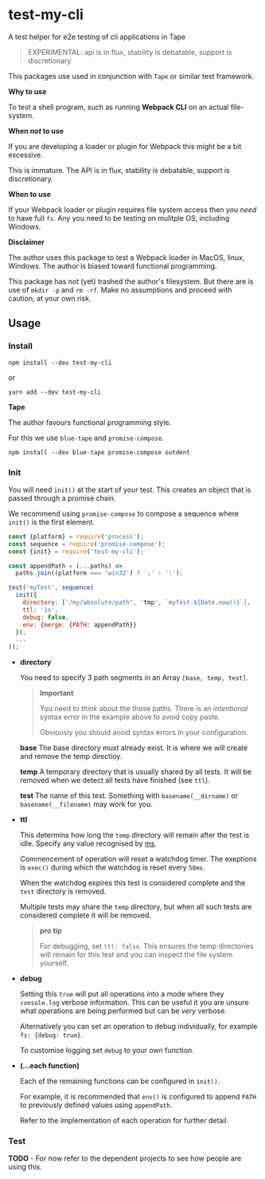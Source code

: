 # test-my-cli

A test helper for e2e testing of cli applications in Tape

> EXPERIMENTAL: api is in flux, stability is debatable, support is
> discretionary

This packages use used in conjunction with `Tape` or similar test
framework.

**Why to use**

To test a shell program, such as running **Webpack CLI** on an actual
file-system.

**When _not_ to use**

If you are developing a loader or plugin for Webpack this might be a bit
excessive.

This is immature. The API is in flux, stability is debatable, support is
discretionary.

**When to use**

If your Webpack loader or plugin requires file system access then you
_need_ to have full `fs`. Any you need to be testing on mulitple OS,
including Windows.

**Disclaimer**

The author uses this package to test a Webpack loader in MacOS, linux,
Windows. The author is biased toward functional programming.

This package has not (yet) trashed the author's filesystem. But there are
is use of `mkdir -p` and `rm -rf`. Make no assumptions and proceed with
caution, at your own risk.

## Usage

### Install

```
npm install --dev test-my-cli
```

or

```
yarn add --dev test-my-cli
```

**Tape**

The author favours functional programming style.

For this we use `blue-tape` and `promise-compose`.

```
npm install --dev blue-tape promise-compose outdent
```

### Init

You will need `init()` at the start of your test. This creates an object
that is passed through a promise chain.

We recommend using `promise-compose` to compose a sequence where
`init()` is the first element.

```javascript
const {platform} = require('process');
const sequence = require('promise-compose');
const {init} = require('test-my-cli');

const appendPath = (...paths) =>
  paths.join((platform === 'win32') ? ';' : ':');

test('myTest', sequence(
  init({
    directory: ['/my/absolute/path", 'tmp', `myTest-${Date.now()}`],
    ttl: '1s',
    debug: false,
    env: {merge: {PATH: appendPath}}
  }),
  ...
));
```

* **directory**

  You need to specify 3 path segments in an Array `[base, temp, test]`.

  > **Important**
  >
  > You need to _think_ about the these paths. There is an _intentional_ syntax
  > error in the example above to avoid copy paste.
  >
  > Obviously you should avoid syntax errors in your configuration.
  
  **base** The base directory must already exist. It is where we will create
  and remove the temp directioy.
  
  **temp** A temporary directory that is usually shared by all tests. It will
  be removed when we detect all tests have finished (see `ttl`).
  
  **test** The name of this test. Something with `basename(__dirname)` or
  `basename(__filename)` may work for you.

* **ttl**

  This determins how long the `temp` directory will remain after the test is
  idle. Specify any value recognised by [ms](https://www.npmjs.com/package/ms).

  Commencement of operation will reset a watchdog timer. The exeptions is
  `exec()` during which the watchdog is reset every `50ms`.
  
  When the watchdog expires this test is considered complete and the `test`
  directory is removed.
  
  Multiple tests may share the `temp` directory, but when all such tests are
  considered complete it will be removed.
  
  > **pro tip**
  > 
  > For debugging, set `ttl: false`. This ensures the temp directories will
  > remain for this test and you can inspect the file system yourself.

* **debug**

  Setting this `true` will put all operations into a mode where they
  `console.log` verbose information. This can be useful it you are unsure
  what operations are being performed but can be _very_ verbose.
  
  Alternatively you can set an operation to debug individually, for example
  `fs: {debug: true}`.
  
  To customise logging set `debug` to your own function.

* **(...each function)**

  Each of the remaining functions can be configured in `init()`.

  For example, it is recommended that `env()` is configured to append
  `PATH` to previously defined values using `appendPath`.

  Refer to the implementation of each operation for further detail.

### Test

**TODO** - For now refer to the dependent projects to see how people are using this.